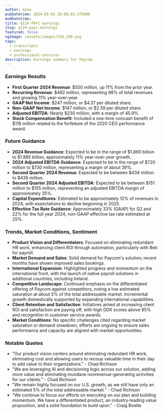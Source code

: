 ```yaml
---
author: mike
pubDatetime: 2024-05-02 20:08:02.375000
modDatetime: 
title: Q124 PAYC earnings
slug: q124-payc-earnings
featured: false
ogImage: /assets/images/250_250.png
tags:
  - transcripts
  - earnings
  - professional-services
description: Earnings summary for Paycom
---
```

### Earnings Results

- **First Quarter 2024 Revenue**: $500 million, up 11% from the prior year.
- **Recurring Revenue**: $492 million, representing 98% of total revenues and growing 11% year-over-year.
- **GAAP Net Income**: $247 million, or $4.37 per diluted share.
- **Non-GAAP Net Income**: $147 million, or $2.59 per diluted share.
- **Adjusted EBITDA**: Nearly $230 million, with a margin of 45.9%.
- **Stock Compensation Benefit**: Included a one-time noncash benefit of $118 million related to the forfeiture of the 2020 CEO performance award.

### Future Guidance

- **2024 Revenue Guidance**: Expected to be in the range of $1.860 billion to $1.885 billion, approximately 11% year-over-year growth.
- **2024 Adjusted EBITDA Guidance**: Expected to be in the range of $720 million to $730 million, representing a margin of about 39%.
- **Second Quarter 2024 Revenue**: Expected to be between $434 million to $438 million.
- **Second Quarter 2024 Adjusted EBITDA**: Expected to be between $151 million to $155 million, representing an adjusted EBITDA margin of approximately 35%.
- **Capital Expenditures**: Estimated to be approximately 12% of revenues in 2024, with expectations to decline beginning in 2025.
- **Effective Tax Rate Guidance**: Approximately 33% (GAAP) for Q2 and 22% for the full year 2024; non-GAAP effective tax rate estimated at 25%.

### Trends, Market Conditions, Sentiment

- **Product Vision and Differentiators**: Focused on eliminating redundant HR work, enhancing client ROI through automation, particularly with Beti for payroll.
- **Market Demand and Sales**: Solid demand for Paycom's solution; recent months have shown improved sales bookings.
- **International Expansion**: Highlighted progress and momentum on the international front, with the launch of native payroll solutions in additional countries, including Ireland.
- **Competitive Landscape**: Continued emphasis on the differentiated offering of Paycom against competitors, noting a low estimated saturation at about 5% of the total addressable market. Incremental growth domestically supported by expanding international capabilities.
- **Client Retention and Satisfaction**: Initiatives aimed at increasing client ROI and satisfaction are paying off, with high DDX scores above 95% and recognition in customer service awards.
- **Market Conditions**: No specific challenges cited regarding market saturation or demand slowdown; efforts are ongoing to ensure sales performance and capacity are aligned with market opportunities.

### Notable Quotes

- "Our product vision centers around eliminating redundant HR work, eliminating cost and allowing users to recoup valuable time in their day to add value to their organizations." - Chad Richison
- "We are leveraging AI and decisioning logic across our solution, adding more value and eliminating mundane nonrevenue-generating activities for our clients." - Chad Richison
- "We remain highly focused on our U.S. growth, as we still have only an estimated 5% of the total addressable market." - Chad Richison
- "We continue to focus our efforts on executing on our plan and building momentum. We have a differentiated product, an industry-leading value proposition, and a solid foundation to build upon." - Craig Boelte
